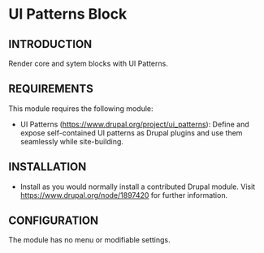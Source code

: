 # UI Patterns Block


INTRODUCTION
------------

Render core and sytem blocks with UI Patterns.

REQUIREMENTS
------------

This module requires the following module:

 * UI Patterns (https://www.drupal.org/project/ui_patterns):
   Define and expose self-contained UI patterns as Drupal plugins and use them 
   seamlessly while site-building.


INSTALLATION
------------

 * Install as you would normally install a contributed Drupal module. Visit
   https://www.drupal.org/node/1897420 for further information.

CONFIGURATION
-------------

The module has no menu or modifiable settings.